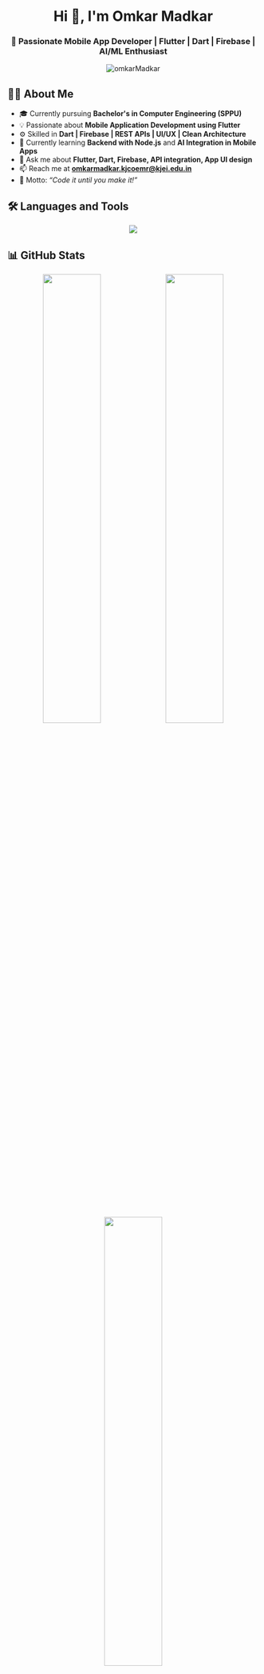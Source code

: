 <h1 align="center">Hi 👋, I'm Omkar Madkar</h1>
<h3 align="center">🚀 Passionate Mobile App Developer | Flutter | Dart | Firebase | AI/ML Enthusiast</h3>

<p align="center">
  <img src="https://komarev.com/ghpvc/?username=omkarMadkar&label=Profile%20views&color=0e75b6&style=flat" alt="omkarMadkar" />
</p>

## 👨‍💻 About Me

- 🎓 Currently pursuing **Bachelor's in Computer Engineering (SPPU)**  
- 💡 Passionate about **Mobile Application Development using Flutter**  
- ⚙️ Skilled in **Dart | Firebase | REST APIs | UI/UX | Clean Architecture**  
- 🌱 Currently learning **Backend with Node.js** and **AI Integration in Mobile Apps**  
- 💬 Ask me about **Flutter, Dart, Firebase, API integration, App UI design**  
- 📫 Reach me at **omkarmadkar.kjcoemr@kjei.edu.in**  
- 🎯 Motto: *“Code it until you make it!”*


## 🛠️ Languages and Tools

<p align="center">
  <img src="https://skillicons.dev/icons?i=dart,flutter,firebase,androidstudio,git,github,html,css,js,python,figma,sqlite,postman,vscode" />
</p>


## 📊 GitHub Stats

<p align="center">
  <img width="48%" src="https://github-readme-stats.vercel.app/api?username=omkarMadkar&show_icons=true&theme=tokyonight" />
  <img width="48%" src="https://github-readme-streak-stats.herokuapp.com/?user=omkarMadkar&theme=tokyonight" />
</p>

<p align="center">
  <img width="48%" src="https://github-readme-stats.vercel.app/api/top-langs?username=omkarMadkar&layout=compact&theme=tokyonight" />
</p>


## 🚀 Featured Projects

| Project | Description | Tech Stack |
|----------|--------------|-------------|
| [🏥 MediBuddy App](https://github.com/omkarMadkar/MediBuddy-App-Final) | Healthcare appointment & record management app | Flutter, Firebase |
| [🛒 Blinkit Clone](https://github.com/omkarMadkar/blinkit_series) | Grocery delivery UI clone | Flutter, Dart |
| [🍔 Food Corner](https://github.com/omkarMadkar/FoodCorner) | Food delivery app | Flutter, Firebase |
| [💬 LiftUp AI Companion](https://github.com/omkarMadkar/LiftUpAI) | Mental health AI chatbot | IBM Cloud, Node.js |


## 🌱 Contribution Graph
<p align="center">
  <img src="https://github-readme-activity-graph.vercel.app/graph?username=omkarMadkar&theme=tokyo-night" />
</p>


## 🌐 Connect with Me

<p align="center">
  <a href="https://www.linkedin.com/in/omkar-madkar/" target="blank">
    <img src="https://skillicons.dev/icons?i=linkedin" alt="LinkedIn"/>
  </a>
  <a href="mailto:omkarmadkar.kjcoemr@kjei.edu.in" target="blank">
    <img src="https://skillicons.dev/icons?i=gmail" alt="Email"/>
  </a>
  <a href="https://omkarMadkar.github.io/" target="blank">
    <img src="https://skillicons.dev/icons?i=github" alt="Portfolio"/>
  </a>
</p>


## 💬 Random Dev Quote

> "Code is like humor. When you have to explain it, it’s bad."  
> – Cory House


![GitHub followers](https://img.shields.io/github/followers/omkarMadkar?style=social)
![GitHub stars](https://img.shields.io/github/stars/omkarMadkar?style=social)
![Visitors](https://visitor-badge.laobi.icu/badge?page_id=omkarMadkar)


<p align="center">
  <img src="https://raw.githubusercontent.com/omkarMadkar/omkarMadkar/main/assets/banner.gif" alt="Coding Banner" width="800"/>
</p>


